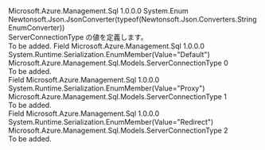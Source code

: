<Type Name="ServerConnectionType" FullName="Microsoft.Azure.Management.Sql.Models.ServerConnectionType">
  <TypeSignature Language="C#" Value="public enum ServerConnectionType" />
  <TypeSignature Language="ILAsm" Value=".class public auto ansi sealed ServerConnectionType extends System.Enum" />
  <TypeSignature Language="DocId" Value="T:Microsoft.Azure.Management.Sql.Models.ServerConnectionType" />
  <TypeSignature Language="VB.NET" Value="Public Enum ServerConnectionType" />
  <TypeSignature Language="F#" Value="type ServerConnectionType = " />
  <AssemblyInfo>
    <AssemblyName>Microsoft.Azure.Management.Sql</AssemblyName>
    <AssemblyVersion>1.0.0.0</AssemblyVersion>
  </AssemblyInfo>
  <Base>
    <BaseTypeName>System.Enum</BaseTypeName>
  </Base>
  <Attributes>
    <Attribute>
      <AttributeName>Newtonsoft.Json.JsonConverter(typeof(Newtonsoft.Json.Converters.StringEnumConverter))</AttributeName>
    </Attribute>
  </Attributes>
  <Docs>
    <summary>
            ServerConnectionType の値を定義します。
            </summary>
    <remarks>To be added.</remarks>
  </Docs>
  <Members>
    <Member MemberName="Default">
      <MemberSignature Language="C#" Value="Default" />
      <MemberSignature Language="ILAsm" Value=".field public static literal valuetype Microsoft.Azure.Management.Sql.Models.ServerConnectionType Default = int32(0)" />
      <MemberSignature Language="DocId" Value="F:Microsoft.Azure.Management.Sql.Models.ServerConnectionType.Default" />
      <MemberSignature Language="VB.NET" Value="Default" />
      <MemberSignature Language="F#" Value="Default = 0" Usage="Microsoft.Azure.Management.Sql.Models.ServerConnectionType.Default" />
      <MemberType>Field</MemberType>
      <AssemblyInfo>
        <AssemblyName>Microsoft.Azure.Management.Sql</AssemblyName>
        <AssemblyVersion>1.0.0.0</AssemblyVersion>
      </AssemblyInfo>
      <Attributes>
        <Attribute>
          <AttributeName>System.Runtime.Serialization.EnumMember(Value="Default")</AttributeName>
        </Attribute>
      </Attributes>
      <ReturnValue>
        <ReturnType>Microsoft.Azure.Management.Sql.Models.ServerConnectionType</ReturnType>
      </ReturnValue>
      <MemberValue>0</MemberValue>
      <Docs>
        <summary>To be added.</summary>
      </Docs>
    </Member>
    <Member MemberName="Proxy">
      <MemberSignature Language="C#" Value="Proxy" />
      <MemberSignature Language="ILAsm" Value=".field public static literal valuetype Microsoft.Azure.Management.Sql.Models.ServerConnectionType Proxy = int32(1)" />
      <MemberSignature Language="DocId" Value="F:Microsoft.Azure.Management.Sql.Models.ServerConnectionType.Proxy" />
      <MemberSignature Language="VB.NET" Value="Proxy" />
      <MemberSignature Language="F#" Value="Proxy = 1" Usage="Microsoft.Azure.Management.Sql.Models.ServerConnectionType.Proxy" />
      <MemberType>Field</MemberType>
      <AssemblyInfo>
        <AssemblyName>Microsoft.Azure.Management.Sql</AssemblyName>
        <AssemblyVersion>1.0.0.0</AssemblyVersion>
      </AssemblyInfo>
      <Attributes>
        <Attribute>
          <AttributeName>System.Runtime.Serialization.EnumMember(Value="Proxy")</AttributeName>
        </Attribute>
      </Attributes>
      <ReturnValue>
        <ReturnType>Microsoft.Azure.Management.Sql.Models.ServerConnectionType</ReturnType>
      </ReturnValue>
      <MemberValue>1</MemberValue>
      <Docs>
        <summary>To be added.</summary>
      </Docs>
    </Member>
    <Member MemberName="Redirect">
      <MemberSignature Language="C#" Value="Redirect" />
      <MemberSignature Language="ILAsm" Value=".field public static literal valuetype Microsoft.Azure.Management.Sql.Models.ServerConnectionType Redirect = int32(2)" />
      <MemberSignature Language="DocId" Value="F:Microsoft.Azure.Management.Sql.Models.ServerConnectionType.Redirect" />
      <MemberSignature Language="VB.NET" Value="Redirect" />
      <MemberSignature Language="F#" Value="Redirect = 2" Usage="Microsoft.Azure.Management.Sql.Models.ServerConnectionType.Redirect" />
      <MemberType>Field</MemberType>
      <AssemblyInfo>
        <AssemblyName>Microsoft.Azure.Management.Sql</AssemblyName>
        <AssemblyVersion>1.0.0.0</AssemblyVersion>
      </AssemblyInfo>
      <Attributes>
        <Attribute>
          <AttributeName>System.Runtime.Serialization.EnumMember(Value="Redirect")</AttributeName>
        </Attribute>
      </Attributes>
      <ReturnValue>
        <ReturnType>Microsoft.Azure.Management.Sql.Models.ServerConnectionType</ReturnType>
      </ReturnValue>
      <MemberValue>2</MemberValue>
      <Docs>
        <summary>To be added.</summary>
      </Docs>
    </Member>
  </Members>
</Type>